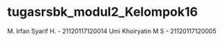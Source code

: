# tugasrsbk_modul2_Kelompok16
M. Irfan Syarif H. - 21120117120014
Umi Khoiryatin M S - 21120117120005
